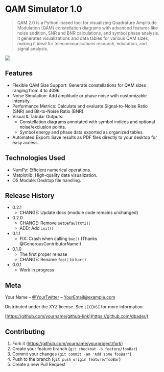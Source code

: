 # QAM Simulator 1.0
> QAM 2.0 is a Python-based tool for visualizing Quadrature Amplitude Modulation (QAM) constellation diagrams with advanced features like noise addition, SNR and BNR calculations, and symbol phase analysis. It generates visualizations and data tables for various QAM sizes, making it ideal for telecommunications research, education, and signal analysis.


![](header.png)


## Features

- Flexible QAM Size Support: Generate constellations for QAM sizes ranging from 4 to 4096.
- Noise Simulation: Add amplitude or phase noise with customizable intensity.
- Performance Metrics: Calculate and evaluate Signal-to-Noise Ratio (SNR) and Bit-to-Noise Ratio (BNR).
- Visual & Tabular Outputs:
   + Constellation diagrams annotated with symbol indices and optional noise/exclusion points.
   + Symbol energy and phase data exported as organized tables.
- Automated Export: Save results as PDF files directly to your desktop for easy access.

## Technologies Used

- NumPy: Efficient numerical operations.
- Matplotlib: High-quality data visualization.
- OS Module: Desktop file handling.

  

## Release History

* 0.2.1
    * CHANGE: Update docs (module code remains unchanged)
* 0.2.0
    * CHANGE: Remove `setDefaultXYZ()`
    * ADD: Add `init()`
* 0.1.1
    * FIX: Crash when calling `baz()` (Thanks @GenerousContributorName!)
* 0.1.0
    * The first proper release
    * CHANGE: Rename `foo()` to `bar()`
* 0.0.1
    * Work in progress

## Meta

Your Name – [@YourTwitter](https://twitter.com/dbader_org) – YourEmail@example.com

Distributed under the XYZ license. See ``LICENSE`` for more information.

[https://github.com/yourname/github-link](https://github.com/dbader/)

## Contributing

1. Fork it (<https://github.com/yourname/yourproject/fork>)
2. Create your feature branch (`git checkout -b feature/fooBar`)
3. Commit your changes (`git commit -am 'Add some fooBar'`)
4. Push to the branch (`git push origin feature/fooBar`)
5. Create a new Pull Request

<!-- Markdown link & img dfn's -->
[npm-image]: https://img.shields.io/npm/v/datadog-metrics.svg?style=flat-square
[npm-url]: https://npmjs.org/package/datadog-metrics
[npm-downloads]: https://img.shields.io/npm/dm/datadog-metrics.svg?style=flat-square
[travis-image]: https://img.shields.io/travis/dbader/node-datadog-metrics/master.svg?style=flat-square
[travis-url]: https://travis-ci.org/dbader/node-datadog-metrics
[wiki]: https://github.com/yourname/yourproject/wiki
